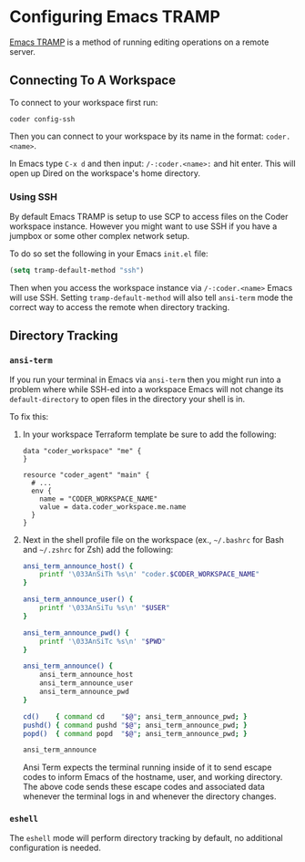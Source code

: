 # Configuring Emacs TRAMP
[Emacs TRAMP](https://www.emacswiki.org/emacs/TrampMode) is a method of running editing operations on a remote server.

## Connecting To A Workspace
To connect to your workspace first run:

```
coder config-ssh
```

Then you can connect to your workspace by its name in the format: `coder.<name>`.

In Emacs type `C-x d` and then input: `/-:coder.<name>:` and hit enter. This will open up Dired on the workspace's home directory.

### Using SSH
By default Emacs TRAMP is setup to use SCP to access files on the Coder workspace instance. However you might want to use SSH if you have a jumpbox or some other complex network setup.

To do so set the following in your Emacs `init.el` file:

```lisp
(setq tramp-default-method "ssh")
```

Then when you access the workspace instance via `/-:coder.<name>` Emacs will use SSH. Setting `tramp-default-method` will also tell `ansi-term` mode the correct way to access the remote when directory tracking.

## Directory Tracking
### `ansi-term`
If you run your terminal in Emacs via `ansi-term` then you might run into a problem where while SSH-ed into a workspace Emacs will not change its `default-directory` to open files in the directory your shell is in.

To fix this:

1. In your workspace Terraform template be sure to add the following:
   ```hcl
   data "coder_workspace" "me" {
   }

   resource "coder_agent" "main" {
     # ...
     env {
       name = "CODER_WORKSPACE_NAME"
       value = data.coder_workspace.me.name
     }
   }
   ```
2. Next in the shell profile file on the workspace (ex., `~/.bashrc` for Bash and `~/.zshrc` for Zsh) add the following:
   ```bash
   ansi_term_announce_host() {
       printf '\033AnSiTh %s\n' "coder.$CODER_WORKSPACE_NAME"
   }

   ansi_term_announce_user() {
       printf '\033AnSiTu %s\n' "$USER"
   }

   ansi_term_announce_pwd() {
       printf '\033AnSiTc %s\n' "$PWD"
   }

   ansi_term_announce() {
       ansi_term_announce_host
       ansi_term_announce_user
       ansi_term_announce_pwd
   }

   cd()    { command cd    "$@"; ansi_term_announce_pwd; }
   pushd() { command pushd "$@"; ansi_term_announce_pwd; }
   popd()  { command popd  "$@"; ansi_term_announce_pwd; }

   ansi_term_announce
   ```
   Ansi Term expects the terminal running inside of it to send escape codes to inform Emacs of the hostname, user, and working directory. The above code sends these escape codes and associated data whenever the terminal logs in and whenever the directory changes.

### `eshell`
The `eshell` mode will perform directory tracking by default, no additional configuration is needed.

